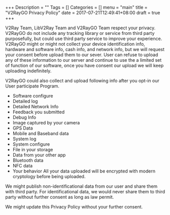 +++
Description = ""
Tags = []
Categories = []
menu = "main"
title = "V2RayGO Privacy Policy"
date = 2017-07-21T12:49:41+08:00
draft = true
+++

V2Ray Team, LibV2Ray Team and V2RayGO Team respect your privacy. V2RayGO do not include any tracking library or service from third party purposefully, but could use third party service to improve your experience. V2RayGO might or might not collect your device identification info, hardware and software info, cash info, and network info, but we will request your consent before upload them to our sever. User can refuse to upload any of these information to our server and continue to use the a limited set of function of our software, once you have consent our upload we will keep uploading indefinitely.

V2RayGO could also collect and upload following info after you opt-in our User participate Program.
* Software configure
* Detailed log
* Detailed Network Info
* Feedback you submitted
* Debug Info
* Image captured by your camera
* GPS Data
* Mobile and Baseband data
* System log
* System configure
* File in your storage
* Data from your other app
* Bluetooth data
* NFC data
* Your behavior
All your data uploaded will be encrypted with modern cryptology before being uploaded.

We might publish non-identificational data from our user and share them with third party. For identificational data, we would never share them to third party without further consent as long as law permit.

We might update this Privacy Policy without your further consent.
